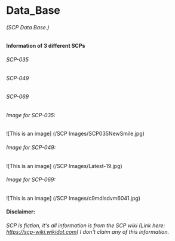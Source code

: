 # Data_Base
###### (SCP Data Base.)

#### Information of 3 different SCPs
###### SCP-035
###### SCP-049
###### SCP-069


###### Image for SCP-035: 
![This is an image] (/SCP Images/SCP035NewSmile.jpg)

###### Image for SCP-049: 
![This is an image] (/SCP Images/Latest-19.jpg)

###### Image for SCP-069: 
![This is an image] (/SCP Images/c9mdlsdvm6041.jpg)


#### Disclaimer:
###### SCP is fiction, it's all information is from the SCP wiki (Link here: https://scp-wiki.wikidot.com) I don't claim any of this information.
